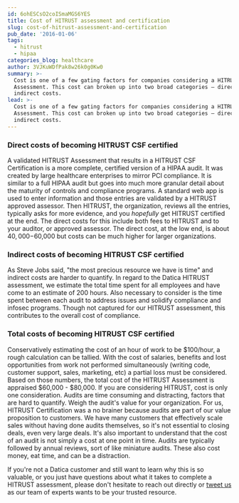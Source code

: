 ```yaml
---
id: 6ohESCsO2coISmaMGS6YES
title: Cost of HITRUST assessment and certification
slug: cost-of-hitrust-assessment-and-certification
pub_date: '2016-01-06'
tags:
  - hitrust
  - hipaa
categories_blog: healthcare
author: 3VJKuWDfPak8w26k0g0Kw0
summary: >-
  Cost is one of a few gating factors for companies considering a HITRUST
  Assessment. This cost can broken up into two broad categories – direct and
  indirect costs.
lead: >-
  Cost is one of a few gating factors for companies considering a HITRUST
  Assessment. This cost can broken up into two broad categories – direct and
  indirect costs.
---
```

### **Direct costs of becoming HITRUST CSF certified**

A validated HITRUST Assessment that results in a HITRUST CSF Certification is a more complete, certified version of a HIPAA audit. It was created by large healthcare enterprises to mirror PCI compliance. It is similar to a full HIPAA audit but goes into much more granular detail about the maturity of controls and compliance programs. A standard web app is used to enter information and those entries are validated by a HITRUST approved assessor. Then HITRUST, the organization, reviews all the entries, typically asks for more evidence, and you _hopefully_ get HITRUST certified at the end. The direct costs for this include both fees to HITRUST and to your auditor, or approved assessor. The direct cost, at the low end, is about $40,000-$60,000 but costs can be much higher for larger organizations.

### **Indirect costs **of becoming HITRUST CSF certified****

As Steve Jobs said, "the most precious resource we have is time" and indirect costs are harder to quantify. In regard to the Datica HITRUST assessment, we estimate the total time spent for all employees and have come to an estimate of 200 hours. Also necessary to consider is the time spent between each audit to address issues and solidify compliance and infosec programs. Though not captured for our HITRUST assessment, this contributes to the overall cost of compliance.

### **Total costs **of becoming HITRUST CSF certified****

Conservatively estimating the cost of an hour of work to be $100/hour, a rough calculation can be tallied. With the cost of salaries, benefits and lost opportunities from work not performed simultaneously (writing code, customer support, sales, marketing, etc) a partial loss must be considered. Based on those numbers, the total cost of the HITRUST Assessment is appraised $60,000 - $80,000. If you are considering HITRUST, cost is only one consideration. Audits are time consuming and distracting, factors that are hard to quantify. Weigh the audit's value for your organization. For us, HITRUST Certification was a no brainer because audits are part of our value proposition to customers. We have many customers that effectively scale sales without having done audits themselves, so it's not essential to closing deals, even very large deals. It's also important to understand that the cost of an audit is not simply a cost at one point in time. Audits are typically followed by annual reviews, sort of like miniature audits. These also cost money, eat time, and can be a distraction.

If you're not a Datica customer and still want to learn why this is so valuable, or you just have questions about what it takes to complete a HITRUST assessment, please don't hesitate to reach out directly or [tweet us][1] as our team of experts wants to be your trusted resource.

[1]: https://twitter.com/daticahealth
  